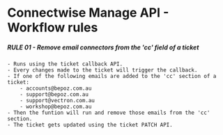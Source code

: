 # Connectwise Manage API - Workflow rules

##### RULE 01 - Remove email connectors from the 'cc' field of a ticket

    - Runs using the ticket callback API.
    - Every changes made to the ticket will trigger the callback.
    - If one of the following emails are added to the 'cc' section of a ticket:
        - accounts@bepoz.com.au
        - support@bepoz.com.au
        - support@vectron.com.au
        - workshop@bepoz.com.au
    - Then the funtion will run and remove those emails from the 'cc' section.
    - The ticket gets updated using the ticket PATCH API.
